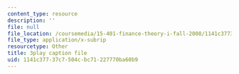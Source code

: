```yaml
---
content_type: resource
description: ''
file: null
file_location: /coursemedia/15-401-finance-theory-i-fall-2008/1141c37737c7504cbc71227770ba60b9_U03Md5enU-0.vtt
file_type: application/x-subrip
resourcetype: Other
title: 3play caption file
uid: 1141c377-37c7-504c-bc71-227770ba60b9
---
```

